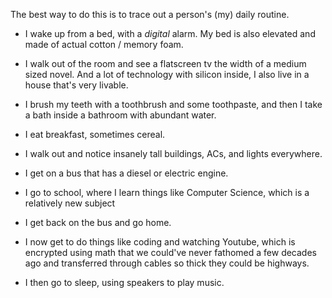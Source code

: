 The best way to do this is to trace out a person's (my) daily routine.

 - I wake up from a bed, with a *digital* alarm. My bed is also elevated and made of actual cotton / memory foam.
 
 - I walk out of the room and see a flatscreen tv the width of a medium sized novel. And a lot of technology with silicon inside, I also live in a house that's very livable.
 
 - I brush my teeth with a toothbrush and some toothpaste, and then I take a bath inside a bathroom with abundant water.
 
 - I eat breakfast, sometimes cereal.
 
 - I walk out and notice insanely tall buildings, ACs, and lights everywhere.
 
 - I get on a bus that has a diesel or electric engine.
 
 - I go to school, where I learn things like Computer Science, which is a relatively new subject
 
 - I get back on the bus and go home.
 
 - I now get to do things like coding and watching Youtube, which is encrypted using math that we could've never fathomed a few decades ago and transferred through cables so thick they could be highways.
 
 -  I then go to sleep, using speakers to play music.
